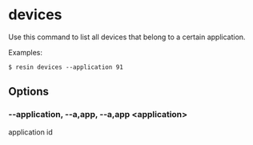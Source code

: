 # devices

Use this command to list all devices that belong to a certain application.

Examples:

	$ resin devices --application 91

## Options

### --application, --a,app, --a,app &#60;application&#62;

application id